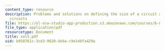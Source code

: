 ```yaml
---
content_type: resource
description: Problems and solutions on defining the size of a circuit ans 'c-slow'
  circuits
file: https://ol-ocw-studio-app-production.s3.amazonaws.com/courses/6-896-theory-of-parallel-hardware-sma-5511-spring-2004/b958761c3cd39620debac9e146fa429a_sol5.pdf
file_type: application/pdf
resourcetype: Document
title: sol5.pdf
uid: b958761c-3cd3-9620-deba-c9e146fa429a
---
```

